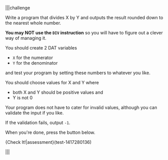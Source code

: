 |||challenge

Write a program that divides X by Y and outputs the result rounded down to the nearest whole number. 

**You may NOT use the `DIV` instruction** so you will have to figure out a clever way of managing it.

You should create 2 DAT variables 

- `X` for the numerator
- `Y` for the denominator

and test your program by setting these numbers to whatever you like.

You should choose values for X and Y where 

- both X and Y should be positive values and 
- Y is not 0

Your program does not have to cater for invalid values, although you can validate the input if you like.

If the validation fails, output `-1`.

When you're done, press the button below.

{Check It!|assessment}(test-1417280136)


|||